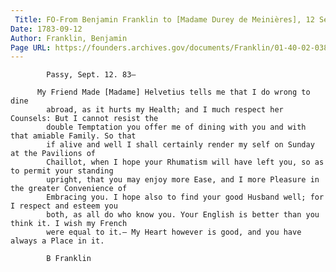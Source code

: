 ```yaml
---
 Title: FO-From Benjamin Franklin to [Madame Durey de Meinières], 12 September 1783
Date: 1783-09-12
Author: Franklin, Benjamin
Page URL: https://founders.archives.gov/documents/Franklin/01-40-02-0389
---
```


          
            Passy, Sept. 12. 83—
          
          My Friend Made [Madame] Helvetius tells me that I do wrong to dine
            abroad, as it hurts my Health; and I much respect her Counsels: But I cannot resist the
            double Temptation you offer me of dining with you and with that amiable Family. So that
            if alive and well I shall certainly render my self on Sunday at the Pavilions of
            Chaillot, when I hope your Rhumatism will have left you, so as to permit your standing
            upright, that you may enjoy more Ease, and I more Pleasure in the greater Convenience of
            Embracing you. I hope also to find your good Husband well; for I respect and esteem you
            both, as all do who know you. Your English is better than you think it. I wish my French
            were equal to it.— My Heart however is good, and you have always a Place in it.
          
            B Franklin
          
        
